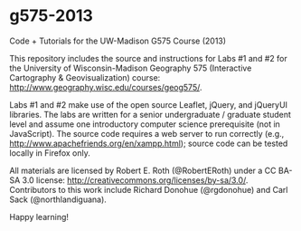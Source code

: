 g575-2013
=========

Code + Tutorials for the UW-Madison G575 Course (2013)

This repository includes the source and instructions for Labs #1 and #2 for the University of Wisconsin-Madison Geography 575 (Interactive Cartography & Geovisualization) course: http://www.geography.wisc.edu/courses/geog575/. 

Labs #1 and #2 make use of the open source Leaflet, jQuery, and jQueryUI libraries. The labs are written for a senior undergraduate / graduate student level and assume one introductory computer science prerequisite (not in JavaScript). The source code requires a web server to run correctly (e.g., http://www.apachefriends.org/en/xampp.html); source code can be tested locally in Firefox only.

All materials are licensed by Robert E. Roth (@RobertERoth) under a CC BA-SA 3.0 license: http://creativecommons.org/licenses/by-sa/3.0/. Contributors to this work include Richard Donohue (@rgdonohue) and Carl Sack (@northlandiguana). 

Happy learning!
